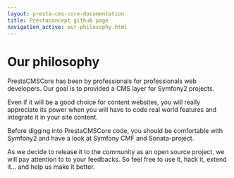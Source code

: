 ```yaml
---
layout: presta-cms-core-documentation
title: Prestaconcept github page
navigation_active: our-philosophy.html
---
```


# Our philosophy

PrestaCMSCore has been by professionals for professionals web developers.
Our goal is to provided a CMS layer for Symfony2 projects.

Even if it will be a good choice for content websites, you will really appreciate its power
when you will have to code real world features and integrate it in your site content.

Before digging into PrestaCMSCore code, you should be comfortable with Symfony2 and have a look
at Symfony CMF and Sonata-project.

As we decide to release it to the community as an open source project, we will pay attention to
to your feedbacks. So feel free to use it, hack it, extend it... and help us make it better.
